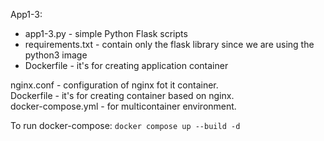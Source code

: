 App1-3:
 - app1-3.py - simple Python Flask scripts
 - requirements.txt - contain only the flask library since we are using the python3 image
 - Dockerfile - it's for creating application container

nginx.conf - configuration of nginx fot it container.  
Dockerfile - it's for creating container based on nginx.    
docker-compose.yml - for multicontainer environment.

To run docker-compose:
`docker compose up --build -d`  
